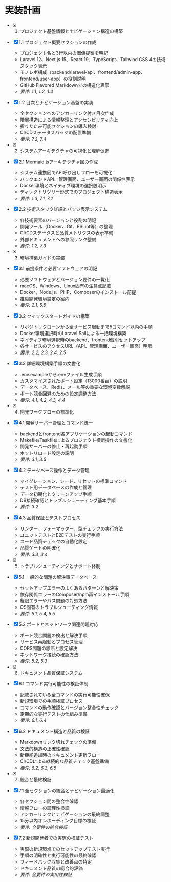 # 実装計画

- [x] 1. プロジェクト基盤情報とナビゲーション構造の構築
- [x] 1.1 プロジェクト概要セクションの作成
  - プロジェクト名と3行以内の価値提案を明記
  - Laravel 12、Next.js 15、React 19、TypeScript、Tailwind CSS 4の技術スタック表示
  - モノレポ構成（backend/laravel-api、frontend/admin-app、frontend/user-app）の役割説明
  - GitHub Flavored Markdownでの構造化表示
  - _要件: 1.1, 1.2, 1.4_

- [x] 1.2 目次とナビゲーション基盤の実装
  - 全セクションへのアンカーリンク付き目次作成
  - 階層構造による情報整理とアクセシビリティ向上
  - 折りたたみ可能セクションの導入検討
  - CI/CDステータスバッジの配置準備
  - _要件: 7.3, 7.4_

- [x] 2. システムアーキテクチャの可視化と理解促進
- [x] 2.1 Mermaid.jsアーキテクチャ図の作成
  - システム連携図でAPI呼び出しフローを可視化
  - バックエンドAPI、管理画面、ユーザー画面の関係性表示
  - Docker環境とネイティブ環境の選択肢明示
  - ディレクトリツリー形式でのプロジェクト構造表示
  - _要件: 1.3, 7.1, 7.2_

- [x] 2.2 技術スタック詳細とバッジ表示システム
  - 各技術要素のバージョンと役割の明記
  - 開発ツール（Docker、Git、ESLint等）の整理
  - CI/CDステータスと品質メトリクスの表示準備
  - 外部ドキュメントへの参照リンク整備
  - _要件: 1.2, 7.3_

- [x] 3. 環境構築ガイドの実装
- [x] 3.1 前提条件と必要ソフトウェアの明記
  - 必要ソフトウェアとバージョン要件の一覧化
  - macOS、Windows、Linux固有の注意点記載
  - Docker、Node.js、PHP、Composerのインストール前提
  - 推奨開発環境設定の案内
  - _要件: 2.1, 5.5_

- [x] 3.2 クイックスタートガイドの構築
  - リポジトリクローンから全サービス起動まで5コマンド以内の手順
  - Docker環境選択時のLaravel Sailによる一括環境構築
  - ネイティブ環境選択時のbackend、frontend個別セットアップ
  - 各サービスのアクセスURL（API、管理画面、ユーザー画面）明示
  - _要件: 2.2, 2.3, 2.4, 2.5_

- [x] 3.3 詳細環境構築手順の文書化
  - .env.exampleから.envファイル生成手順
  - カスタマイズされたポート設定（13000番台）の説明
  - データベース、Redis、メール等の重要な環境変数解説
  - ポート競合回避のための設定調整方法
  - _要件: 4.1, 4.2, 4.3, 4.4_

- [x] 4. 開発ワークフローの標準化
- [x] 4.1 開発サーバー管理とコマンド統一
  - backendとfrontend各アプリケーションの起動コマンド
  - Makefile/Taskfileによるプロジェクト横断操作の文書化
  - 開発サーバーの停止・再起動手順
  - ホットリロード設定の説明
  - _要件: 3.1, 3.5_

- [x] 4.2 データベース操作とデータ管理
  - マイグレーション、シード、リセットの標準コマンド
  - テスト用データベースの作成と管理
  - データ初期化とクリーンアップ手順
  - DB接続確認とトラブルシューティング基本手順
  - _要件: 3.2_

- [x] 4.3 品質保証とテストプロセス
  - リンター、フォーマッター、型チェックの実行方法
  - ユニットテストとE2Eテストの実行手順
  - コード品質チェックの自動化設定
  - 品質ゲートの明確化
  - _要件: 3.3, 3.4_

- [x] 5. トラブルシューティングとサポート体制
- [x] 5.1 一般的な問題の解決策データベース
  - セットアップエラーのよくあるパターンと解決策
  - 依存関係エラーのComposer/npm再インストール手順
  - 権限エラーやパス問題の対処方法
  - OS固有のトラブルシューティング情報
  - _要件: 5.1, 5.4, 5.5_

- [x] 5.2 ポートとネットワーク関連問題対応
  - ポート競合問題の検出と解決手順
  - サービス再起動とプロセス管理
  - CORS問題の診断と設定解決
  - ネットワーク接続の確認方法
  - _要件: 5.2, 5.3_

- [x] 6. ドキュメント品質保証システム
- [x] 6.1 コマンド実行可能性の検証体制
  - 記載されている全コマンドの実行可能性確保
  - 新規環境での手順検証プロセス
  - コマンドの動作確認とバージョン整合性チェック
  - 定期的な実行テストの仕組み準備
  - _要件: 6.1, 6.4_

- [x] 6.2 ドキュメント構造と品質の検証
  - Markdownリンク切れチェックの準備
  - 文法的構造の正確性確認
  - 新機能追加時のドキュメント更新フロー
  - CI/CDによる継続的な品質チェック基盤準備
  - _要件: 6.2, 6.3, 6.5_

- [x] 7. 統合と最終検証
- [x] 7.1 全セクションの統合とナビゲーション最適化
  - 各セクション間の整合性確認
  - 情報フローの論理性検証
  - アンカーリンクとナビゲーションの最終調整
  - 15分以内オンボーディング目標の検証
  - _要件: 全要件の統合検証_

- [x] 7.2 新規開発者での実際の検証テスト
  - 実際の新規環境でのセットアップテスト実行
  - 手順の明確性と実行可能性の最終確認
  - フィードバック収集と改善点の特定
  - ドキュメント品質の総合的評価
  - _要件: 全要件の実用性検証_